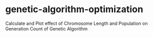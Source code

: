 # genetic-algorithm-optimization
Calculate and Plot effect of Chromosome Length and Population on Generation Count of Genetic Algorithm
